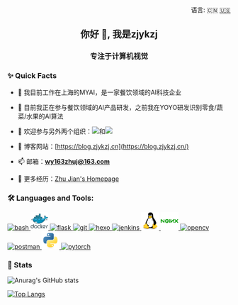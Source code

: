 <div align="right">
  语言:
    🇨🇳
  <a title="英语" href="./README.md">🇺🇸</a>
</div>

<!-- ### Hi there 👋 -->

<!--
**zjykzj/zjykzj** is a ✨ _special_ ✨ repository because its `README.md` (this file) appears on your GitHub profile.

Here are some ideas to get you started:

- 🔭 I’m currently working on ...
- 🌱 I’m currently learning ...
- 👯 I’m looking to collaborate on ...
- 🤔 I’m looking for help with ...
- 💬 Ask me about ...
- 📫 How to reach me: ...
- 😄 Pronouns: ...
- ⚡ Fun fact: ...
-->

<h2 align="center">你好 👋, 我是zjykzj</h2>
<h3 align="center">专注于计算机视觉</h3>

### ✨ Quick Facts

- 🔭 我目前工作在上海的MYAI，是一家餐饮领域的AI科技企业

- 🌱 目前我正在参与餐饮领域的AI产品研发，之前我在YOYO研发识别零食/蔬菜/水果的AI算法

- 👯 欢迎参与另外两个组织：<a href="https://github.com/ZJCV/"><img src="https://img.shields.io/github/stars/zjcv?label=ZJCV&style=social" /></a>和<a href="https://github.com/ZJDoc/"><img src="https://img.shields.io/github/stars/zjdoc?label=ZJDoc&style=social" /></a>

- 📝 博客网站：[https://blog.zjykzj.cn](https://blog.zjykzj.cn/)

- 📫 邮箱：**wy163zhuj@163.com**

- 📄 更多经历：[Zhu Jian's Homepage](https://blog.zjykzj.cn/about/)


### 🛠️ Languages and Tools:

<p align="left"> <a href="https://www.gnu.org/software/bash/" target="_blank"> <img src="https://www.vectorlogo.zone/logos/gnu_bash/gnu_bash-icon.svg" alt="bash" width="40" height="40"/> </a> <a href="https://www.docker.com/" target="_blank"> <img src="https://raw.githubusercontent.com/devicons/devicon/master/icons/docker/docker-original-wordmark.svg" alt="docker" width="40" height="40"/> </a> <a href="https://flask.palletsprojects.com/" target="_blank"> <img src="https://www.vectorlogo.zone/logos/pocoo_flask/pocoo_flask-icon.svg" alt="flask" width="40" height="40"/> </a> <a href="https://git-scm.com/" target="_blank"> <img src="https://www.vectorlogo.zone/logos/git-scm/git-scm-icon.svg" alt="git" width="40" height="40"/> </a> <a href="hexo.io/" target="_blank"> <img src="https://www.vectorlogo.zone/logos/hexoio/hexoio-icon.svg" alt="hexo" width="40" height="40"/> </a> <a href="https://www.jenkins.io" target="_blank"> <img src="https://www.vectorlogo.zone/logos/jenkins/jenkins-icon.svg" alt="jenkins" width="40" height="40"/> </a> <a href="https://www.linux.org/" target="_blank"> <img src="https://raw.githubusercontent.com/devicons/devicon/master/icons/linux/linux-original.svg" alt="linux" width="40" height="40"/> </a> <a href="https://www.nginx.com" target="_blank"> <img src="https://raw.githubusercontent.com/devicons/devicon/master/icons/nginx/nginx-original.svg" alt="nginx" width="40" height="40"/> </a> <a href="https://opencv.org/" target="_blank"> <img src="https://www.vectorlogo.zone/logos/opencv/opencv-icon.svg" alt="opencv" width="40" height="40"/> </a> <a href="https://postman.com" target="_blank"> <img src="https://www.vectorlogo.zone/logos/getpostman/getpostman-icon.svg" alt="postman" width="40" height="40"/> </a> <a href="https://www.python.org" target="_blank"> <img src="https://raw.githubusercontent.com/devicons/devicon/master/icons/python/python-original.svg" alt="python" width="40" height="40"/> </a> <a href="https://pytorch.org/" target="_blank"> <img src="https://www.vectorlogo.zone/logos/pytorch/pytorch-icon.svg" alt="pytorch" width="40" height="40"/> </a> </p>

### 👣 Stats

![Anurag's GitHub stats](https://github-readme-stats.vercel.app/api?username=zjykzj&show_icons=true)

[![Top Langs](https://github-readme-stats.vercel.app/api/top-langs/?username=zjykzj&layout=compact)](https://github.com/anuraghazra/github-readme-stats)

<!-- [![Top Langs](https://github-readme-stats.vercel.app/api/top-langs/?username=zjykzj)](https://github.com/anuraghazra/github-readme-stats) -->